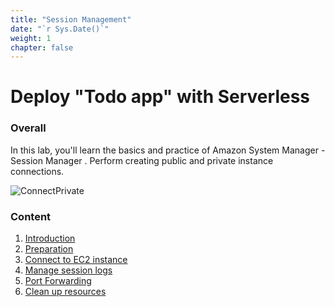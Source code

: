 ```yaml
---
title: "Session Management"
date: "`r Sys.Date()`"
weight: 1
chapter: false
---
```


# Deploy "Todo app" with Serverless

### Overall

In this lab, you'll learn the basics and practice of Amazon System Manager - Session Manager
. Perform creating public and private instance connections.

![ConnectPrivate](/images/1.intro/1-1.png)

### Content

1.  [Introduction ](1-introduce/)
2.  [Preparation](2-prerequiste/)
3.  [Connect to EC2 instance](3-accessibilitytoinstances/)
4.  [Manage session logs](4-s3log/)
5.  [Port Forwarding](5-Portfwd/)
6.  [Clean up resources](6-cleanup/)

